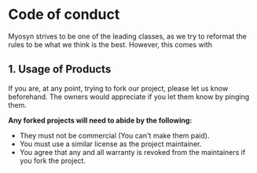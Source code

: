 # Code of conduct
Myosyn strives to be one of the leading classes, as we try to reformat the rules to be what we think 
is the best. However, this comes with 

## 1. Usage of Products
If you are, at any point, trying to fork our project, please let us know beforehand. The owners would appreciate if you let them know by pinging them.

**Any forked projects will need to abide by the following:**
* They must not be commercial (You can't make them paid).
* You must use a similar license as the project maintainer.
* You agree that any and all warranty is revoked from the maintainers if you fork the project.